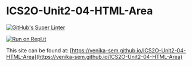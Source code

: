 # ICS2O-Unit2-04-HTML-Area

[![GitHub's Super Linter](https://github.com/venika-sem/ICS2O-Unit2-04-HTML-Area/workflows/GitHub's%20Super%20Linter/badge.svg)](https://github.com/venika-sem/ICS2O-Unit2-04-HTML-Area/actions)

[![Run on Repl.it](https://repl.it/badge/github/venika-sem/ICS2O-Unit2-04-HTML-Area)](https://repl.it/github/venika-sem/ICS2O-Unit2-04-HTML-Area)

This site can be found at: [https://venika-sem.github.io/ICS2O-Unit2-04-HTML-Area](https://venika-sem.github.io/ICS2O-Unit2-04-HTML-Area)
